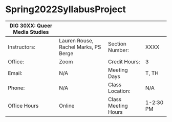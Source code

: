 # Spring2022SyllabusProject

| DIG 30XX: Queer Media Studies |  |  |  |
|-|-|-|-|
| Instructors: | Lauren Rouse, Rachel Marks, PS Berge | Section Number: | XXXX |
| Office: | Zoom | Credit Hours: | 3 |
| Email: | N/A | Meeting Days | T, TH |
| Phone: | N/A | Class Location: | N/A |
| Office Hours | Online | Class Meeting Hours | 1-2:30 PM |
